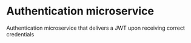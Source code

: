 # Authentication microservice
Authentication microservice that delivers a JWT upon receiving correct credentials

